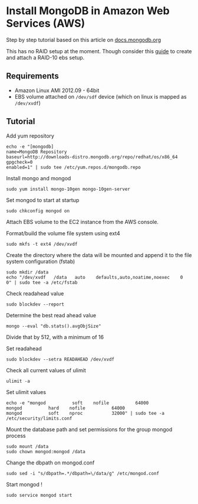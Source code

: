 Install MongoDB in Amazon Web Services (AWS)
======

Step by step tutorial based on this article on [docs.mongodb.org](http://docs.mongodb.org/manual/tutorial/install-mongodb-on-redhat-centos-or-fedora-linux/)

This has no RAID setup at the moment. Though consider this [guide](http://www.mongodb.org/display/DOCS/Amazon+EC2+Quickstart#AmazonEC2Quickstart-ConfigureStorage) to create and attach a RAID-10 ebs setup.

Requirements
-------

* Amazon Linux AMI 2012.09 - 64bit
* EBS volume attached on `/dev/sdf` device (which on linux is mapped as `/dev/xvdf`)

Tutorial
-------

Add yum repository

    echo -e "[mongodb]
    name=MongoDB Repository
    baseurl=http://downloads-distro.mongodb.org/repo/redhat/os/x86_64
    gpgcheck=0
    enabled=1" | sudo tee /etc/yum.repos.d/mongodb.repo

Install mongo and mongod

    sudo yum install mongo-10gen mongo-10gen-server

Set mongod to start at startup

    sudo chkconfig mongod on

Attach EBS volume to the EC2 instance from the AWS console.

Format/build the volume file system using ext4

    sudo mkfs -t ext4 /dev/xvdf

Create the directory where the data will be mounted and append it to the file system configuration (fstab)

    sudo mkdir /data
    echo "/dev/xvdf   /data   auto    defaults,auto,noatime,noexec    0   0" | sudo tee -a /etc/fstab
    
Check readahead value

    sudo blockdev --report
    
Determine the best read ahead value

	mongo --eval "db.stats().avgObjSize"

Divide that by 512, with a minimum of 16

Set readahead

    sudo blockdev --setra READAHEAD /dev/xvdf
    
Check all current values of ulimit

	ulimit -a
	 
Set ulimit values

	echo -e "mongod          soft    nofile          64000
	mongod          hard    nofile          64000
	mongod          soft    nproc           32000" | sudo tee -a /etc/security/limits.conf

Mount the database path and set permissions for the group mongod process

    sudo mount /data
    sudo chown mongod:mongod /data

Change the dbpath on mongod.conf

	sudo sed -i "s/dbpath=.*/dbpath=\/data/g" /etc/mongod.conf
	
Start mongod !

    sudo service mongod start
